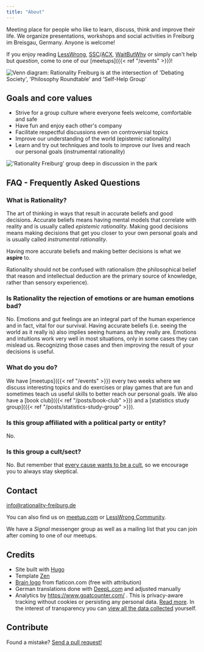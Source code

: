 ```yaml
---
title: "About"
---
```


Meeting place for people who like to learn, discuss, think and improve their
life. We organize presentations, workshops and social activities in Freiburg im
Breisgau, Germany. Anyone is welcome!

<!--more-->

If you enjoy reading [LessWrong](https://www.lesswrong.com/),
[SSC](https://slatestarcodex.com/)/[ACX](https://astralcodexten.substack.com/),
[WaitButWhy](https://waitbutwhy.com/) or simply can't help but _question_, come
to one of our [meetups]({{< ref "/events" >}})!

![Venn diagram: Rationality Freiburg is at the intersection of 'Debating
Society', 'Philosophy Roundtable' and 'Self-Help
Group'](about-venn-diagram-400.png "Venn diagram: Rationality Freiburg is at
the intersection of 'Debating Society', 'Philosophy Roundtable' and 'Self-Help
Group'")


## Goals and core values

* Strive for a group culture where everyone feels welcome, comfortable and safe
* Have fun and enjoy each other's company
* Facilitate respectful discussions even on controversial topics
* Improve our understanding of the world (epistemic rationality)
* Learn and try out techniques and tools to improve our lives and reach our
  personal goals (instrumental rationality)

!['Rationality Freiburg' group deep in discussion in the park](rationality-freiburg-group.jpg
"'Rationality Freiburg' group deep in discussion in the park")

## FAQ - Frequently Asked Questions

### What is Rationality?

The art of thinking in ways that result in accurate beliefs and good decisions.
Accurate beliefs means having mental models that correlate with reality and is
usually called _epistemic rationality_. Making good decisions means making
decisions that get you closer to your own personal goals and is usually called
_instrumental rationality_.

Having more accurate beliefs and making better decisions is what we **aspire**
to.

Rationality should not be confused with rationalism (the philosophical belief
that reason and intellectual deduction are the primary source of knowledge,
rather than sensory experience).

### Is Rationality the rejection of emotions or are human emotions bad?

No. Emotions and gut feelings are an integral part of the human experience and
in fact, vital for our survival. Having accurate beliefs (i.e. seeing the world
as it really is) also implies seeing humans as they really are. Emotions and
intuitions work very well in most situations, only in some cases they can
mislead us. Recognizing those cases and then improving the result of your
decisions is useful.

### What do you do?

We have [meetups]({{< ref "/events" >}}) every two weeks where we discuss
interesting topics and do exercises or play games that are fun and sometimes
teach us useful skills to better reach our personal goals. We also have a [book
club]({{< ref "/posts/book-club" >}}) and a [statistics study group]({{< ref
"/posts/statistics-study-group" >}}).

### Is this group affiliated with a political party or entity?

No.

### Is this group a cult/sect?

No. But remember that [every cause wants to be a
cult](https://www.lesswrong.com/posts/yEjaj7PWacno5EvWa/every-cause-wants-to-be-a-cult),
so we encourage you to always stay skeptical.

## Contact

info@rationality-freiburg.de

You can also find us on [meetup.com](https://www.meetup.com/rationality-freiburg/)
or [LessWrong Community](https://www.lesswrong.com/groups/fFZZ2Ywzsab86EESY).

We have a _Signal_ messenger group as well as a mailing list that you can join
after coming to one of our meetups.

## Credits

* Site built with [Hugo](https://gohugo.io)
* Template [Zen](https://github.com/frjo/hugo-theme-zen)
* [Brain logo](https://www.flaticon.com/premium-icon/brain_3288930) from
  flaticon.com (free with attribution)
* German translations done with [DeepL.com](https://www.deepl.com) and adjusted manually
* Analytics by https://www.goatcounter.com/ . This is privacy-aware tracking
  without cookies or persisting any personal data. [Read more](https://www.goatcounter.com/help/gdpr).
  In the interest of transparency you can [view all the data collected](https://rationality-freiburg.goatcounter.com/)
  yourself.

## Contribute

Found a mistake? [Send a pull request!](https://github.com/omarkohl/rationality-freiburg.de)
